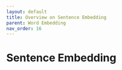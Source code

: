 ```yaml
---
layout: default
title: Overview on Sentence Embedding
parent: Word Embedding
nav_order: 16
---
```


# Sentence Embedding

